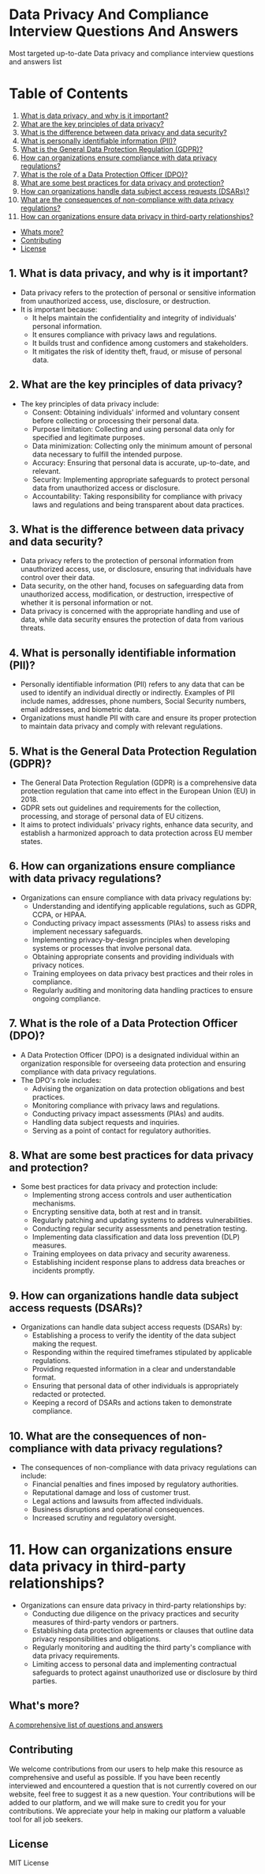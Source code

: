 # Data Privacy And Compliance Interview Questions And Answers

Most targeted up-to-date Data privacy and compliance interview questions and answers list

# Table of Contents
1. [What is data privacy, and why is it important?](#1-what-is-data-privacy-and-why-is-it-important)
2. [What are the key principles of data privacy?](#2-what-are-the-key-principles-of-data-privacy)
3. [What is the difference between data privacy and data security?](#3-what-is-the-difference-between-data-privacy-and-data-security)
4. [What is personally identifiable information (PII)?](#4-what-is-personally-identifiable-information-pii)
5. [What is the General Data Protection Regulation (GDPR)?](#5-what-is-the-general-data-protection-regulation-gdpr)
6. [How can organizations ensure compliance with data privacy regulations?](#6-how-can-organizations-ensure-compliance-with-data-privacy-regulations)
7. [What is the role of a Data Protection Officer (DPO)?](#7-what-is-the-role-of-a-data-protection-officer-dpo)
8. [What are some best practices for data privacy and protection?](#8-what-are-some-best-practices-for-data-privacy-and-protection)
9. [How can organizations handle data subject access requests (DSARs)?](#9-how-can-organizations-handle-data-subject-access-requests-dsars)
10. [What are the consequences of non-compliance with data privacy regulations?](#10-what-are-the-consequences-of-non-compliance-with-data-privacy-regulations)
11. [How can organizations ensure data privacy in third-party relationships?](#11-how-can-organizations-ensure-data-privacy-in-third-party-relationships)
- [Whats more?](#whats-more)
- [Contributing](#contributing)
- [License](#license)

## 1. What is data privacy, and why is it important?

- Data privacy refers to the protection of personal or sensitive information from unauthorized access, use, disclosure, or destruction.
- It is important because:
  - It helps maintain the confidentiality and integrity of individuals' personal information.
  - It ensures compliance with privacy laws and regulations.
  - It builds trust and confidence among customers and stakeholders.
  - It mitigates the risk of identity theft, fraud, or misuse of personal data.

## 2. What are the key principles of data privacy?

- The key principles of data privacy include:
  - Consent: Obtaining individuals' informed and voluntary consent before collecting or processing their personal data.
  - Purpose limitation: Collecting and using personal data only for specified and legitimate purposes.
  - Data minimization: Collecting only the minimum amount of personal data necessary to fulfill the intended purpose.
  - Accuracy: Ensuring that personal data is accurate, up-to-date, and relevant.
  - Security: Implementing appropriate safeguards to protect personal data from unauthorized access or disclosure.
  - Accountability: Taking responsibility for compliance with privacy laws and regulations and being transparent about data practices.

## 3. What is the difference between data privacy and data security?

- Data privacy refers to the protection of personal information from unauthorized access, use, or disclosure, ensuring that individuals have control over their data.
- Data security, on the other hand, focuses on safeguarding data from unauthorized access, modification, or destruction, irrespective of whether it is personal information or not.
- Data privacy is concerned with the appropriate handling and use of data, while data security ensures the protection of data from various threats.

## 4. What is personally identifiable information (PII)?

- Personally identifiable information (PII) refers to any data that can be used to identify an individual directly or indirectly. Examples of PII include names, addresses, phone numbers, Social Security numbers, email addresses, and biometric data.
- Organizations must handle PII with care and ensure its proper protection to maintain data privacy and comply with relevant regulations.

## 5. What is the General Data Protection Regulation (GDPR)?

- The General Data Protection Regulation (GDPR) is a comprehensive data protection regulation that came into effect in the European Union (EU) in 2018.
- GDPR sets out guidelines and requirements for the collection, processing, and storage of personal data of EU citizens.
- It aims to protect individuals' privacy rights, enhance data security, and establish a harmonized approach to data protection across EU member states.

## 6. How can organizations ensure compliance with data privacy regulations?

- Organizations can ensure compliance with data privacy regulations by:
  - Understanding and identifying applicable regulations, such as GDPR, CCPA, or HIPAA.
  - Conducting privacy impact assessments (PIAs) to assess risks and implement necessary safeguards.
  - Implementing privacy-by-design principles when developing systems or processes that involve personal data.
  - Obtaining appropriate consents and providing individuals with privacy notices.
  - Training employees on data privacy best practices and their roles in compliance.
  - Regularly auditing and monitoring data handling practices to ensure ongoing compliance.

## 7. What is the role of a Data Protection Officer (DPO)?

- A Data Protection Officer (DPO) is a designated individual within an organization responsible for overseeing data protection and ensuring compliance with data privacy regulations.
- The DPO's role includes:
  - Advising the organization on data protection obligations and best practices.
  - Monitoring compliance with privacy laws and regulations.
  - Conducting privacy impact assessments (PIAs) and audits.
  - Handling data subject requests and inquiries.
  - Serving as a point of contact for regulatory authorities.

## 8. What are some best practices for data privacy and protection?

- Some best practices for data privacy and protection include:
  - Implementing strong access controls and user authentication mechanisms.
  - Encrypting sensitive data, both at rest and in transit.
  - Regularly patching and updating systems to address vulnerabilities.
  - Conducting regular security assessments and penetration testing.
  - Implementing data classification and data loss prevention (DLP) measures.
  - Training employees on data privacy and security awareness.
  - Establishing incident response plans to address data breaches or incidents promptly.

## 9. How can organizations handle data subject access requests (DSARs)?

- Organizations can handle data subject access requests (DSARs) by:
  - Establishing a process to verify the identity of the data subject making the request.
  - Responding within the required timeframes stipulated by applicable regulations.
  - Providing requested information in a clear and understandable format.
  - Ensuring that personal data of other individuals is appropriately redacted or protected.
  - Keeping a record of DSARs and actions taken to demonstrate compliance.

## 10. What are the consequences of non-compliance with data privacy regulations?

- The consequences of non-compliance with data privacy regulations can include:
  - Financial penalties and fines imposed by regulatory authorities.
  - Reputational damage and loss of customer trust.
  - Legal actions and lawsuits from affected individuals.
  - Business disruptions and operational consequences.
  - Increased scrutiny and regulatory oversight.

# 11. How can organizations ensure data privacy in third-party relationships?

- Organizations can ensure data privacy in third-party relationships by:
  - Conducting due diligence on the privacy practices and security measures of third-party vendors or partners.
  - Establishing data protection agreements or clauses that outline data privacy responsibilities and obligations.
  - Regularly monitoring and auditing the third party's compliance with data privacy requirements.
  - Limiting access to personal data and implementing contractual safeguards to protect against unauthorized use or disclosure by third parties.

## What's more?
<a href="https://interviewplus.ai/database-administration/data-privacy-and-compliance/questions">A comprehensive list of questions and answers</a>

## Contributing
We welcome contributions from our users to help make this resource as comprehensive and useful as possible. If you have been recently interviewed and encountered a question that is not currently covered on our website, feel free to suggest it as a new question. Your contributions will be added to our platform, and we will make sure to credit you for your contributions. We appreciate your help in making our platform a valuable tool for all job seekers.

## License
MIT License
